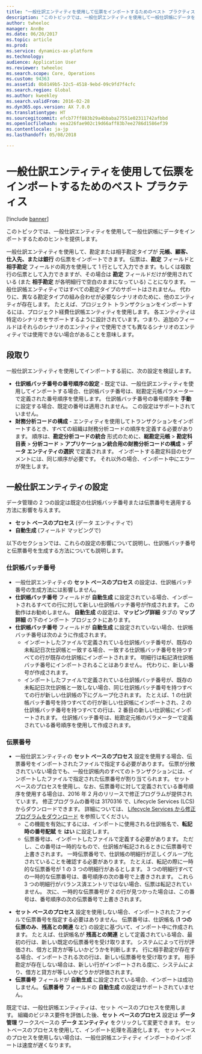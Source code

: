 ```yaml
---
title: "一般仕訳エンティティを使用して伝票をインポートするためのベスト プラクティス"
description: "このトピックでは、一般仕訳エンティティを使用して一般仕訳帳にデータをインポートするためのヒントを提供します。"
author: twheeloc
manager: AnnBe
ms.date: 06/20/2017
ms.topic: article
ms.prod: 
ms.service: dynamics-ax-platform
ms.technology: 
audience: Application User
ms.reviewer: twheeloc
ms.search.scope: Core, Operations
ms.custom: 94363
ms.assetid: 0b8149b5-32c5-4518-9ebd-09c9fd7f4cfc
ms.search.region: Global
ms.author: kweekley
ms.search.validFrom: 2016-02-28
ms.dyn365.ops.version: AX 7.0.0
ms.translationtype: HT
ms.sourcegitcommit: efcb77ff883b29a4bbaba27551e02311742afbbd
ms.openlocfilehash: eea226fae902c19d66aff83b7ee2786d1586ef39
ms.contentlocale: ja-jp
ms.lasthandoff: 05/08/2018

---
```


# <a name="best-practices-for-importing-vouchers-using-the-general-journal-entity"></a>一般仕訳エンティティを使用して伝票をインポートするためのベスト プラクティス

[!include [banner](../includes/banner.md)]

このトピックでは、一般仕訳エンティティを使用して一般仕訳帳にデータをインポートするためのヒントを提供します。  

一般仕訳エンティティを使用して、勘定または相手勘定タイプが **元帳、顧客、仕入先、または銀行** の伝票をインポートできます。 伝票は、**勘定** フィールドと **相手勘定** フィールドの両方を使用して 1 行として入力できます。もしくは複数行の伝票として入力できますが、その場合は **勘定** フィールドだけが使用されている (また **相手勘定** が各明細行で空白のままになっている) ことになります。 一般仕訳帳エンティティではすべての勘定タイプのサポートはされません。 代わりに、異なる勘定タイプの組み合わせが必要なシナリオのために、他のエンティティが存在します。 たとえば、プロジェクト トランザクションをインポートするには、プロジェクト経費仕訳帳エンティティを使用します。 各エンティティは特定のシナリオをサポートするように設計されています。つまり、追加のフィールドはそれらのシナリオのエンティティで使用できても異なるシナリオのエンティティでは使用できない場合があることを意味します。

## <a name="setup"></a>段取り
一般仕訳エンティティを使用してインポートする前に、次の設定を検証します。

-   **仕訳帳バッチ番号の番号順序の設定** - 既定では、一般仕訳エンティティを使用してインポートする場合、仕訳帳バッチ番号は、総勘定元帳パラメーターで定義された番号順序を使用します。 仕訳帳バッチ番号の番号順序を **手動** に設定する場合、既定の番号は適用されません。 この設定はサポートされていません。
-   **財務分析コードの構成** - エンティティを使用してトランザクションをインポートするとき、すべての組織は財務分析コードの順序を定義する必要があります。 順序は、**勘定分析コードの統合** 形式のために、**総勘定元帳** &gt; **勘定科目表** &gt; **分析コード** &gt; **アプリケーション統合用の財務分析コードの構成** &gt; **データ エンティティの選択** で定義されます。 インポートする勘定科目のセグメントには、同じ順序が必要です。 それ以外の場合、インポート中にエラーが発生します。

## <a name="general-journal-entity-setup"></a>一般仕訳エンティティの設定
データ管理の 2 つの設定は既定の仕訳帳バッチ番号または伝票番号を適用する方法に影響を与えます。

-   **セット ベースのプロセス** (データ エンティティで)
-   **自動生成** (フィールド マッピングで)

以下のセクションでは、これらの設定の影響について説明し、仕訳帳バッチ番号と伝票番号を生成する方法についても説明します。

### <a name="journal-batch-number"></a>仕訳帳バッチ番号

-   一般仕訳エンティティの **セット ベースのプロセス** の設定は、仕訳帳バッチ番号の生成方法には影響しません。
-   **仕訳帳バッチ番号** フィールドが **自動生成** に設定されている場合、インポートされるすべての行に対して新しい仕訳帳バッチ番号が作成されます。 この動作はお勧めしません。 **自動生成** の設定は、**マッピング詳細** タブの **マップ詳細** の下のインポート プロジェクトにあります。
-   **仕訳帳バッチ番号** フィールドが **自動生成** に設定されていない場合、仕訳帳バッチ番号は次のように作成されます。
    -   インポートしたファイルで定義されている仕訳帳バッチ番号が、既存の未転記日次仕訳帳と一致する場合、一致する仕訳帳バッチ番号を持つすべての行が既存の仕訳帳にインポートされます。 明細行は転記済仕訳帳バッチ番号にインポートされることはありません。 代わりに、新しい番号が作成されます。
    -   インポートしたファイルで定義されている仕訳帳バッチ番号が、既存の未転記日次仕訳帳と一致しない場合、同じ仕訳帳バッチ番号を持つすべての行が新しい仕訳帳の下にグループ化されます。 たとえば、1 の仕訳帳バッチ番号を持つすべての行が新しい仕訳帳にインポートされ、2 の仕訳帳バッチ番号を持つすべての行は、2 番目の新しい仕訳帳にインポートされます。 仕訳帳バッチ番号は、総勘定元帳のパラメーターで定義されている番号順序を使用して作成されます。

### <a name="voucher-number"></a>伝票番号

-   一般仕訳エンティティの **セット ベースのプロセス** 設定を使用する場合、伝票番号をインポートされたファイルで指定する必要があります。 伝票が分散されていない場合でも、一般仕訳帳内のすべてのトランザクションには、インポートしたファイルで指定された伝票番号が割り当てられます。 セット ベースのプロセスを使用し、なお、伝票番号に対して定義されている番号順序を使用する場合は、2016 年 2 月のリリースで修正プログラムが提供されています。 修正プログラムの番号は 3170316 で、Lifecycle Services (LCS) からダウンロードできます。 詳細については、 [Lifecycle Services から修正プログラムをダウンロード](../migration-upgrade/download-hotfix-lcs.md) を参照してください。
    -   この機能を有効にするには、インポートに使用される仕訳帳名で、**転記時の番号配賦** を **はい** に設定します。
    -   伝票番号は、インポートしたファイルで定義する必要があります。 ただし、この番号は一時的なもので、仕訳帳が転記されるときに伝票番号で上書きされます。 一時伝票番号で、仕訳帳の明細行が正しくグループ化されていることを確認する必要があります。 たとえば、転記の際に一時的な伝票番号が 1 の 3 つの明細行があるとします。 3 つの明細行すべての一時的な伝票番号は、番号順序の次の番号で上書きされます。 これら 3 つの明細行がバランス済エントリではない場合、伝票は転記されていません。 次に、一時的な伝票番号が 2 の行が見つかった場合は、この番号は、番号順序の次の伝票番号で上書きされます。

<!-- -->

-   **セット ベースのプロセス** 設定を使用しない場合、インポートされたファイルで伝票番号を指定する必要はありません。 伝票番号は、仕訳帳名 (**1 つの伝票のみ**、**残高との関連** など) の設定に基づいて、インポート中に作成されます。 たとえば、仕訳帳名が **残高との関連** として定義されている場合、最初の行は、新しい既定の伝票番号を受け取ります。 システムによって行が評価され、借方と貸方が等しいかどうかを判断します。 行に相手勘定が存在する場合、インポートされる次の行は、新しい伝票番号を受け取ります。 相手勘定が存在しない場合は、新しい行がインポートされる度に、システムにより、借方と貸方が等しいかどうかが評価されます。
-   **伝票番号** フィールドが **自動生成** に設定されている場合、インポートは成功しません。 **伝票番号** フィールドの **自動生成** の設定はサポートされていません。

既定では、一般仕訳帳エンティティは、セット ベースのプロセスを使用します。 組織のビジネス要件を評価した後、**セット ベースのプロセス** 設定は **データ管理** ワークスペースの **データ エンティティ** をクリックして変更できます。 セットベースのプロセスを使用して、インポート処理を高速化します。 セットベースのプロセスを使用しない場合は、一般仕訳帳エンティティ インポートのインポートは速度が遅くなります。




